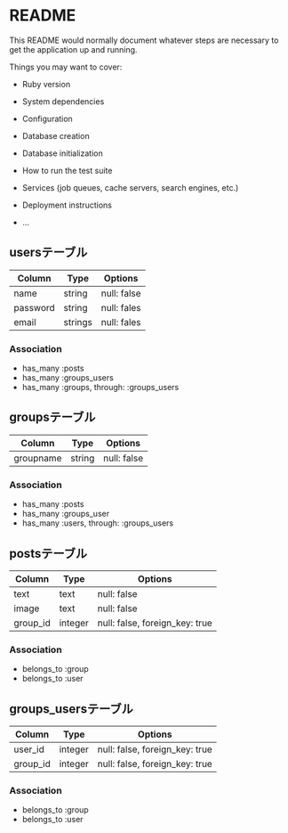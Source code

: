 # README

This README would normally document whatever steps are necessary to get the
application up and running.

Things you may want to cover:

* Ruby version

* System dependencies

* Configuration

* Database creation

* Database initialization

* How to run the test suite

* Services (job queues, cache servers, search engines, etc.)

* Deployment instructions

* ...

## usersテーブル

|Column|Type|Options|
|------|----|-------|
|name|string|null: false|
|password|string|null: fales|
|email|strings|null: fales|

### Association
- has_many :posts
- has_many :groups_users
- has_many :groups, through: :groups_users

## groupsテーブル

|Column|Type|Options|
|------|----|-------|
|groupname|string|null: false|

### Association
- has_many :posts
- has_many :groups_user
- has_many :users, through: :groups_users

## postsテーブル

|Column|Type|Options|
|------|----|-------|
|text|text|null: false|
|image|text|null: false|
|group_id|integer|null: false, foreign_key: true|

### Association
- belongs_to :group
- belongs_to :user

## groups_usersテーブル

|Column|Type|Options|
|------|----|-------|
|user_id|integer|null: false, foreign_key: true|
|group_id|integer|null: false, foreign_key: true|

### Association
- belongs_to :group
- belongs_to :user